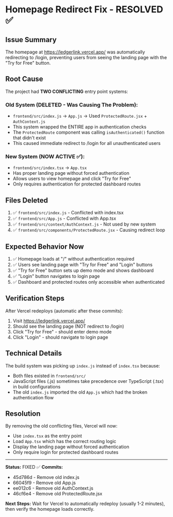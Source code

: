# Homepage Redirect Fix - RESOLVED ✅

## Issue Summary
The homepage at https://ledgerlink.vercel.app/ was automatically redirecting to /login, preventing users from seeing the landing page with the "Try for Free" button.

## Root Cause
The project had **TWO CONFLICTING** entry point systems:

### Old System (DELETED - Was Causing The Problem):
- `frontend/src/index.js` → `App.js` → Used `ProtectedRoute.jsx` + `AuthContext.js`
- This system wrapped the ENTIRE app in authentication checks
- The `ProtectedRoute` component was calling `isAuthenticated()` function that didn't exist
- This caused immediate redirect to /login for all unauthenticated users

### New System (NOW ACTIVE ✅):
- `frontend/src/index.tsx` → `App.tsx` 
- Has proper landing page without forced authentication
- Allows users to view homepage and click "Try for Free"
- Only requires authentication for protected dashboard routes

## Files Deleted
1. ✅ `frontend/src/index.js` - Conflicted with index.tsx
2. ✅ `frontend/src/App.js` - Conflicted with App.tsx  
3. ✅ `frontend/src/context/AuthContext.js` - Not used by new system
4. ✅ `frontend/src/components/ProtectedRoute.jsx` - Causing redirect loop

## Expected Behavior Now
1. ✅ Homepage loads at "/" without authentication required
2. ✅ Users see landing page with "Try for Free" and "Login" buttons
3. ✅ "Try for Free" button sets up demo mode and shows dashboard
4. ✅ "Login" button navigates to login page
5. ✅ Dashboard and protected routes only accessible when authenticated

## Verification Steps
After Vercel redeploys (automatic after these commits):

1. Visit https://ledgerlink.vercel.app/
2. Should see the landing page (NOT redirect to /login)
3. Click "Try for Free" - should enter demo mode
4. Click "Login" - should navigate to login page

## Technical Details
The build system was picking up `index.js` instead of `index.tsx` because:
- Both files existed in `frontend/src/`
- JavaScript files (.js) sometimes take precedence over TypeScript (.tsx) in build configurations
- The old `index.js` imported the old `App.js` which had the broken authentication flow

## Resolution
By removing the old conflicting files, Vercel will now:
- Use `index.tsx` as the entry point
- Load `App.tsx` which has the correct routing logic
- Display the landing page without forced authentication
- Only require login for protected dashboard routes

---
**Status:** FIXED ✅
**Commits:** 
- 45d786d - Remove old index.js
- 66045f9 - Remove old App.js
- ee012c6 - Remove old AuthContext.js
- 46cf6e4 - Remove old ProtectedRoute.jsx

**Next Steps:** 
Wait for Vercel to automatically redeploy (usually 1-2 minutes), then verify the homepage loads correctly.
